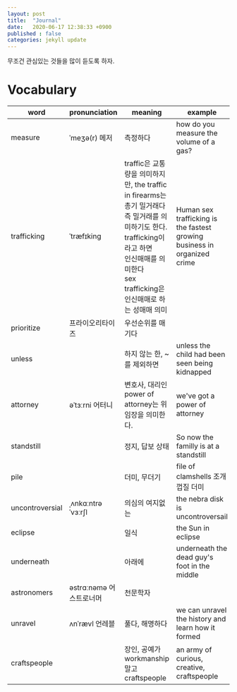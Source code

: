 ```yaml
---
layout: post
title:  "Journal"
date:   2020-06-17 12:38:33 +0900
published : false
categories: jekyll update
---
```


무조건 관심있는 것들을 많이 듣도록 하자.

# Vocabulary

|word|pronunciation|meaning|example|
|---|---|---|---|
|measure|ˈmeʒə(r) 메저|측정하다|how do you measure the volume of a gas?|
|trafficking|ˈtræfɪking|traffic은 교통량을 의미하지만, the traffic in firearms는 총기 밀거래다 즉 밀거래를 의미하기도 한다.<br/>trafficking이라고 하면<br/>인신매매를 의미한다<br/>sex trafficking은 인신매매로 하는 성매매 의미|Human sex trafficking is the fastest growing business in organized crime|
|prioritize|프라이오리타이즈|우선순위를 매기다|
|unless||하지 않는 한, ~를 제외하면|unless the child had been seen being kidnapped|
|attorney|əˈtɜːrni 어터니|변호사, 대리인 power of attorney는 위임장을 의미한다.|we've got a power of attorney|
|standstill||정지, 답보 상태|So now the familly is at a standstill|
|pile||더미, 무더기|file of clamshells 조개껍질 더미|
|uncontroversial|ˌʌnkɑːntrəˈvɜːrʃl|의심의 여지없는|the nebra disk is uncontroversail|
|eclipse||일식|the Sun in eclipse| 
|underneath||아래에|underneath the dead guy's foot in the middle|
|astronomers|əstrɑːnəmə 어스트로너머|천문학자||
|unravel|ʌnˈrævl 언레블|풀다, 해명하다|we can unravel the history and learn how it formed|
|craftspeople||장인, 공예가<br/>workmanship말고 craftspeople|an army of curious, creative, craftspeople|
